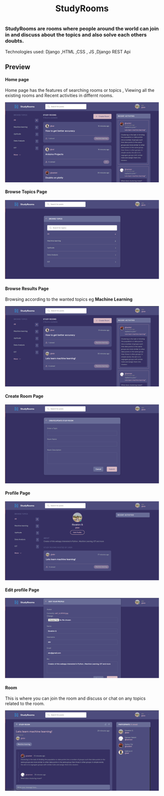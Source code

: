 <h1 align='center'>StudyRooms<h1>
<h3>StudyRooms are rooms where people around the world can join in and discuss about the topics and also solve each others doubts.</h3>
<p>Technologies used: Django ,HTML ,CSS , JS ,Django REST Api</p>
<div>
  <h2>Preview</h2>
  <h4>Home page</h4>
  <p>Home page has the features of searching rooms or topics , Viewing all the existing rooms and Recent activities in differnt rooms.</p>
  <img src='home.PNG'>
  <h4>Browse Topics Page</h4>
  <img src='bt.PNG'>
  <h4>Browse Results Page</h4>
  <p>Browsing according to the wanted topics eg <b>Machine Learning</b></p>
  <img src='browse.PNG'>
  <h4>Create Room Page</h4>
  <img src='croom.PNG'>
  <h4>Profile Page</h4>
  <img src='prof.PNG'>
  <h4>Edit profile Page</h4>
  <img src='ep.PNG'>
  <h4>Room</h4>
  <p>This is where you can join the room and discuss or chat on any topics related to the room.</p>
  <img src='room.PNG'>
</div>
